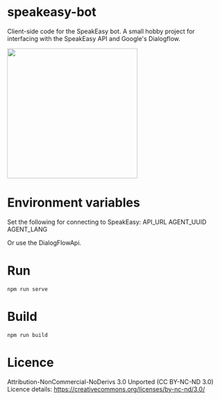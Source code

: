 # speakeasy-bot
Client-side code for the SpeakEasy bot. A small hobby project for interfacing with the SpeakEasy API and Google's Dialogflow.

<img src="https://i.imgur.com/G8Q9RKo.png" height="300">



# Environment variables
Set the following for connecting to SpeakEasy:
API_URL
AGENT_UUID
AGENT_LANG

Or use the DialogFlowApi.


# Run
`npm run serve`

# Build
`npm run build`

# Licence
Attribution-NonCommercial-NoDerivs 3.0 Unported (CC BY-NC-ND 3.0)
Licence details: https://creativecommons.org/licenses/by-nc-nd/3.0/
